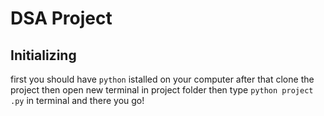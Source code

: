 # DSA Project
## Initializing
first you should have `python` istalled on your computer
after that
clone the project
then open new terminal in project folder then type `python project .py` in terminal
and there you go!
